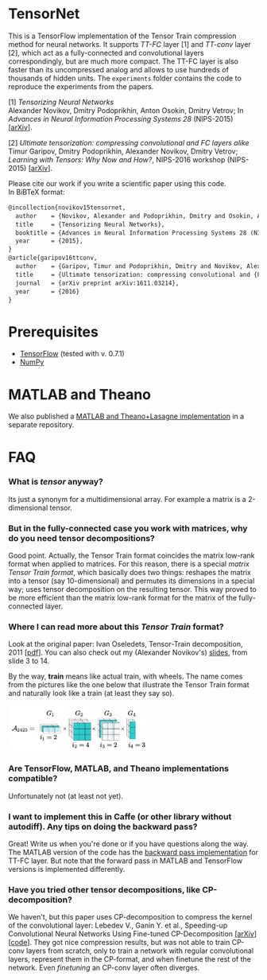 # TensorNet

This is a TensorFlow implementation of the Tensor Train compression method for neural networks. It supports _TT-FC_ layer [1] and _TT-conv_ layer [2], which act as a fully-connected and convolutional layers correspondingly, but are much more compact. The TT-FC layer is also faster than its uncompressed analog and allows to use hundreds of thousands of hidden units. The ```experiments``` folder contains the code to reproduce the experiments from the papers.   


[1] _Tensorizing Neural Networks_  
Alexander Novikov, Dmitry Podoprikhin, Anton Osokin, Dmitry Vetrov; In _Advances in Neural Information Processing Systems 28_ (NIPS-2015) [[arXiv](http://arxiv.org/abs/1509.06569)].

[2] _Ultimate tensorization: compressing convolutional and FC layers alike_   
Timur Garipov, Dmitry Podoprikhin, Alexander Novikov, Dmitry Vetrov; _Learning with Tensors: Why Now and How?_, NIPS-2016 workshop (NIPS-2015) [[arXiv](https://arxiv.org/abs/1611.03214)].


Please cite our work if you write a scientific paper using this code.  
In BiBTeX format:
```latex
@incollection{novikov15tensornet,
  author    = {Novikov, Alexander and Podoprikhin, Dmitry and Osokin, Anton and Vetrov, Dmitry},
  title     = {Tensorizing Neural Networks},
  booktitle = {Advances in Neural Information Processing Systems 28 (NIPS)},
  year      = {2015},
}
@article{garipov16ttconv,
  author    = {Garipov, Timur and Podoprikhin, Dmitry and Novikov, Alexander and Vetrov, Dmitry},
  title     = {Ultimate tensorization: compressing convolutional and {FC} layers alike},
  journal   = {arXiv preprint arXiv:1611.03214},
  year      = {2016}
}
```

# Prerequisites
* [TensorFlow](https://www.tensorflow.org/) (tested with v. 0.7.1)
* [NumPy](http://www.numpy.org/)

# MATLAB and Theano
We also published a [MATLAB and Theano+Lasagne implementation](https://github.com/Bihaqo/TensorNet) in a separate repository.

# FAQ
### What is _tensor_ anyway?
Its just a synonym for a multidimensional array. For example a matrix is a 2-dimensional tensor.

### But in the fully-connected case you work with matrices, why do you need tensor decompositions?
Good point. Actually, the Tensor Train format  coincides the matrix low-rank format when applied to matrices. For this reason, there is a special _matrix Tensor Train format_, which basically does two things: reshapes the matrix into a tensor (say 10-dimensional) and permutes its dimensions in a special way; uses tensor decomposition on the resulting tensor. This way proved to be more efficient than the matrix low-rank format for the matrix of the fully-connected layer.

### Where I can read more about this _Tensor Train_ format?
Look at the original paper: Ivan Oseledets, Tensor-Train decomposition, 2011 [[pdf](http://spring.inm.ras.ru/osel/wp-content/plugins/wp-publications-archive/openfile.php?action=open&file=28)]. You can also check out my (Alexander Novikov's) [slides](http://www.slideshare.net/AlexanderNovikov8/tensor-train-decomposition-in-machine-learning), from slide 3 to 14.

By the way, **train** means like actual train, with wheels. The name comes from the pictures like the one below that illustrate the Tensor Train format and naturally look like a train (at least they say so).

<img src="TT.png" alt="Tensor Train format" width="280"/>

<!-- ### I have a matrix from a fully-connected layer. How do I convert it into the TT-FC layer?
Actually, the idea was to train a network with the TT-FC layers from scratch as opposed to firstly learning a network with regular fully-connected layers and then converting them into TT-FC layers.

But if you absolutely want to convert a matrix into the TT-FC layer (e.g. for debugging), you can do the following:
# TODO -->

### Are TensorFlow, MATLAB, and Theano implementations compatible?
Unfortunately not (at least not yet).


### I want to implement this in Caffe (or other library without autodiff). Any tips on doing the backward pass?
Great! Write us when you're done or if you have questions along the way.  
The MATLAB version of the code has the [backward pass implementation](https://github.com/Bihaqo/TensorNet/blob/master/src/matlab/vl_nntt_backward.m) for TT-FC layer. But note that the forward pass in MATLAB and TensorFlow versions is implemented differently.

### Have you tried other tensor decompositions, like CP-decomposition?
We haven't, but this paper uses CP-decomposition to compress the kernel of the convolutional layer: Lebedev V., Ganin Y. et al., Speeding-up Convolutional Neural Networks Using Fine-tuned CP-Decomposition [[arXiv](https://arxiv.org/abs/1412.6553)] [[code](https://github.com/vadim-v-lebedev/cp-decomposition)]. They got nice compression results, but was not able to train CP-conv layers from scratch, only to train a network with regular convolutional layers, represent them in the CP-format, and when finetune the rest of the network. Even _finetuning_ an CP-conv layer often diverges.
